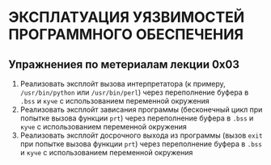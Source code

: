 # ЭКСПЛАТУАЦИЯ УЯЗВИМОСТЕЙ ПРОГРАММНОГО ОБЕСПЕЧЕНИЯ
## Упражнениея по метериалам лекции 0x03

1. Реализовать эксплойт вызова интерпретатора 
   (к примеру, `/usr/bin/python` или `/usr/bin/perl`) 
   через переполнение буфера в `.bss` и `куче` с использованием переменной окружения 
2. Реализовать эксплойт зависания программы 
   (бесконечный цикл при попытке вызова функции `prt`) 
   через переполнение буфера в `.bss` и `куче` с использованием переменной окружения 
3. Реализовать эксплойт досрочного выхода из программы 
   (вызов `exit` при попытке вызова функции `prt`) 
   через переполнение буфера в `.bss` и `куче` с использованием переменной окружения 
